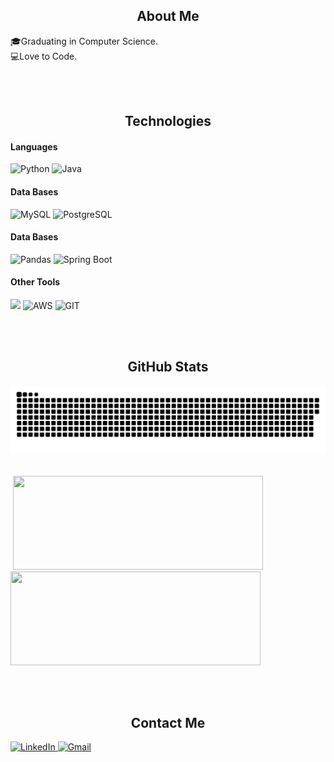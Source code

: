 

<h2 align="center">About Me</h2>

🎓Graduating in Computer Science.  
💻Love to Code.     




<br></br>

<h2 align="center">Technologies</h2>

  
<h4 align="left">Languages</h4>
<div align="left">
  <img alt="Python" src="https://cdn.jsdelivr.net/gh/devicons/devicon/icons/python/python-original.svg" width="60em"></img>
  <img alt="Java" src="https://cdn.jsdelivr.net/gh/devicons/devicon@latest/icons/java/java-original.svg" width="60em"></img> 
</div>

<h4 align="left">Data Bases</h4>
<div align="left">
  <img alt="MySQL" src="https://cdn.jsdelivr.net/gh/devicons/devicon/icons/mysql/mysql-original.svg" width="60em"></img>
  <img alt="PostgreSQL" src="https://cdn.jsdelivr.net/gh/devicons/devicon@latest/icons/postgresql/postgresql-plain-wordmark.svg" width="60em" /></img>
</div>


<h4 align="left">Data Bases</h4>
<div align="left">
  <img alt="Pandas" src="https://cdn.jsdelivr.net/gh/devicons/devicon/icons/pandas/pandas-original.svg" width="60em"></img>
  <img alt="Spring Boot" src="https://user-images.githubusercontent.com/33158051/103466606-760a4000-4d14-11eb-9941-2f3d00371471.png" width="100em" /></img>
</div>


<h4 align="left">Other Tools</h4>
<div align="left">
  <img src="https://cdn.jsdelivr.net/gh/devicons/devicon@latest/icons/linux/linux-original.svg"  width="60em"/>
  <img alt="AWS" src="https://cdn.jsdelivr.net/gh/devicons/devicon@latest/icons/amazonwebservices/amazonwebservices-original-wordmark.svg" width="60em"></img> 
  <img alt="GIT" src="https://cdn.jsdelivr.net/gh/devicons/devicon@latest/icons/git/git-original.svg" width="60em" ></img>
</div>

 

  


<br></br>


<h2 align="center">GitHub Stats</h2>

![Snake animation](https://github.com/pietroCAFFETTANI/pietroCAFFETTANI/blob/output/github-snake-dark.svg)
<br></br>

  &nbsp;<img src="https://github-readme-stats.vercel.app/api?username=pietroCAFFETTANI&show_icons=true&theme=dark&bg_color=000000&include_all_commits=true&count_private=true&title_color=B026FF&border_color=B026FF&text_color=B026FF&icon_color=B026FF" height="150em" width="400em"/>  &nbsp;<img src="https://github-readme-stats.vercel.app/api/top-langs/?username=pietroCAFFETTANI&layout=compact&langs_count=7&theme=dark&bg_color=000000&title_color=B026FF&border_color=B026FF&text_color=B026FF" height="150em" width="400em" /> 

<br></br>




<h2 align="center">Contact Me</h2>

<p align='left'>
  <a href="https://www.linkedin.com/in/pietro-caffettani-a3a12024a/">
    <img src="https://img.shields.io/badge/-LinkedIn-000000?style=for-the-badge&logo=linkedin&logoColor=purple" alt="LinkedIn">
  </a>
  <a href="mailto: p.caffettani@gmail.com">
    <img src="https://img.shields.io/badge/-Gmail-000000?style=for-the-badge&logo=gmail&logoColor=purple" alt="Gmail">
  </a>
</p>
 

